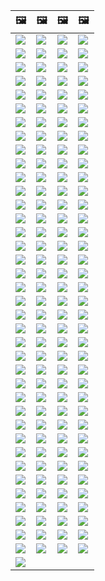 | &#128444; | &#128444; | &#128444; | &#128444; |
|  ---  |  ---  |  ---  |  ---  |
| ![](https://codeberg.org/crimeflare/stop_cloudflare/raw/branch/master/image/2020_07_cloudflaredown.jpg) | ![](https://codeberg.org/crimeflare/stop_cloudflare/raw/branch/master/image/accdenied.jpg) | ![](https://codeberg.org/crimeflare/stop_cloudflare/raw/branch/master/image/annoyed.jpg) | ![](https://codeberg.org/crimeflare/stop_cloudflare/raw/branch/master/image/anonexist.jpg) |
| ![](https://codeberg.org/crimeflare/stop_cloudflare/raw/branch/master/image/aonurjm.jpg) | ![](https://codeberg.org/crimeflare/stop_cloudflare/raw/branch/master/image/apology.jpg) | ![](https://codeberg.org/crimeflare/stop_cloudflare/raw/branch/master/image/banvpn.jpg) | ![](https://codeberg.org/crimeflare/stop_cloudflare/raw/branch/master/image/banvpn2.jpg) |
| ![](https://codeberg.org/crimeflare/stop_cloudflare/raw/branch/master/image/blockedbyjustin.jpg) | ![](https://codeberg.org/crimeflare/stop_cloudflare/raw/branch/master/image/blockedbymatthewprince.jpg) | ![](https://codeberg.org/crimeflare/stop_cloudflare/raw/branch/master/image/blockedbymatthewprince2.jpg) | ![](https://codeberg.org/crimeflare/stop_cloudflare/raw/branch/master/image/border_patrol.jpg) |
| ![](https://codeberg.org/crimeflare/stop_cloudflare/raw/branch/master/image/browdifftbcx.gif) | ![](https://codeberg.org/crimeflare/stop_cloudflare/raw/branch/master/image/browserdiff.jpg) | ![](https://codeberg.org/crimeflare/stop_cloudflare/raw/branch/master/image/butitsdown.jpg) | ![](https://codeberg.org/crimeflare/stop_cloudflare/raw/branch/master/image/cf_deleteandkeep.jpg) |
| ![](https://codeberg.org/crimeflare/stop_cloudflare/raw/branch/master/image/cfblockbothuman.jpg) | ![](https://codeberg.org/crimeflare/stop_cloudflare/raw/branch/master/image/cfbloghtmledit.jpg) | ![](https://codeberg.org/crimeflare/stop_cloudflare/raw/branch/master/image/cfcenrev_01.jpg) | ![](https://codeberg.org/crimeflare/stop_cloudflare/raw/branch/master/image/cfcenrev_02.jpg) |
| ![](https://codeberg.org/crimeflare/stop_cloudflare/raw/branch/master/image/cfcenrev_03.jpg) | ![](https://codeberg.org/crimeflare/stop_cloudflare/raw/branch/master/image/cfdnsprob.jpg) | ![](https://codeberg.org/crimeflare/stop_cloudflare/raw/branch/master/image/cfdonate.jpg) | ![](https://codeberg.org/crimeflare/stop_cloudflare/raw/branch/master/image/cfdown2019.jpg) |
| ![](https://codeberg.org/crimeflare/stop_cloudflare/raw/branch/master/image/cfdowncfcom.jpg) | ![](https://codeberg.org/crimeflare/stop_cloudflare/raw/branch/master/image/cfdox_dox.jpg) | ![](https://codeberg.org/crimeflare/stop_cloudflare/raw/branch/master/image/cfdox_ex1.jpg) | ![](https://codeberg.org/crimeflare/stop_cloudflare/raw/branch/master/image/cfdox_ex2.jpg) |
| ![](https://codeberg.org/crimeflare/stop_cloudflare/raw/branch/master/image/cfdox_kill.jpg) | ![](https://codeberg.org/crimeflare/stop_cloudflare/raw/branch/master/image/cfdox_swat.jpg) | ![](https://codeberg.org/crimeflare/stop_cloudflare/raw/branch/master/image/cfdox_threat.jpg) | ![](https://codeberg.org/crimeflare/stop_cloudflare/raw/branch/master/image/cfdox_what.jpg) |
| ![](https://codeberg.org/crimeflare/stop_cloudflare/raw/branch/master/image/cferr1010bsig.jpg) | ![](https://codeberg.org/crimeflare/stop_cloudflare/raw/branch/master/image/cferr1016.jpg) | ![](https://codeberg.org/crimeflare/stop_cloudflare/raw/branch/master/image/cferr1016sp.jpg) | ![](https://codeberg.org/crimeflare/stop_cloudflare/raw/branch/master/image/cfhelp204144518.jpg) |
| ![](https://codeberg.org/crimeflare/stop_cloudflare/raw/branch/master/image/cfhelpforum.jpg) | ![](https://codeberg.org/crimeflare/stop_cloudflare/raw/branch/master/image/cfisnotanoption.jpg) | ![](https://codeberg.org/crimeflare/stop_cloudflare/raw/branch/master/image/cfmarketshare.jpg) | ![](https://codeberg.org/crimeflare/stop_cloudflare/raw/branch/master/image/cfsiryoublocked.jpg) |
| ![](https://codeberg.org/crimeflare/stop_cloudflare/raw/branch/master/image/cfspam01.jpg) | ![](https://codeberg.org/crimeflare/stop_cloudflare/raw/branch/master/image/cfspam02.jpg) | ![](https://codeberg.org/crimeflare/stop_cloudflare/raw/branch/master/image/cfspam03.jpg) | ![](https://codeberg.org/crimeflare/stop_cloudflare/raw/branch/master/image/cfspambrittany.jpg) |
| ![](https://codeberg.org/crimeflare/stop_cloudflare/raw/branch/master/image/cfspamtwtr.jpg) | ![](https://codeberg.org/crimeflare/stop_cloudflare/raw/branch/master/image/cfstrengthdata.jpg) | ![](https://codeberg.org/crimeflare/stop_cloudflare/raw/branch/master/image/cftestgoogle.jpg) | ![](https://codeberg.org/crimeflare/stop_cloudflare/raw/branch/master/image/cftmnt.jpg) |
| ![](https://codeberg.org/crimeflare/stop_cloudflare/raw/branch/master/image/cfublock.jpg) | ![](https://codeberg.org/crimeflare/stop_cloudflare/raw/branch/master/image/cfviopl_notdel.jpg) | ![](https://codeberg.org/crimeflare/stop_cloudflare/raw/branch/master/image/cfviopl_tp.jpg) | ![](https://codeberg.org/crimeflare/stop_cloudflare/raw/branch/master/image/cfvotm_01.jpg) |
| ![](https://codeberg.org/crimeflare/stop_cloudflare/raw/branch/master/image/cfvotm_02.jpg) | ![](https://codeberg.org/crimeflare/stop_cloudflare/raw/branch/master/image/cfwontobey.jpg) | ![](https://codeberg.org/crimeflare/stop_cloudflare/raw/branch/master/image/changeorgasn.jpg) | ![](https://codeberg.org/crimeflare/stop_cloudflare/raw/branch/master/image/changeorgtor.jpg) |
| ![](https://codeberg.org/crimeflare/stop_cloudflare/raw/branch/master/image/chinaphone.jpg) | ![](https://codeberg.org/crimeflare/stop_cloudflare/raw/branch/master/image/cloudflare_with_ddosguard.jpg) | ![](https://codeberg.org/crimeflare/stop_cloudflare/raw/branch/master/image/cloudflarechina.jpg) | ![](https://codeberg.org/crimeflare/stop_cloudflare/raw/branch/master/image/cloudflaredearuser.jpg) |
| ![](https://codeberg.org/crimeflare/stop_cloudflare/raw/branch/master/image/cloudflareinternalerror.jpg) | ![](https://codeberg.org/crimeflare/stop_cloudflare/raw/branch/master/image/cloudflareoutage-2020.jpg) | ![](https://codeberg.org/crimeflare/stop_cloudflare/raw/branch/master/image/crimeflare-logo.png) | ![](https://codeberg.org/crimeflare/stop_cloudflare/raw/branch/master/image/dhssaid.jpg) |
| ![](https://codeberg.org/crimeflare/stop_cloudflare/raw/branch/master/image/dnsfailtest.jpg) | ![](https://codeberg.org/crimeflare/stop_cloudflare/raw/branch/master/image/eastdakota_1273277839102656515.jpg) | ![](https://codeberg.org/crimeflare/stop_cloudflare/raw/branch/master/image/edw_snow.jpg) | ![](https://codeberg.org/crimeflare/stop_cloudflare/raw/branch/master/image/federalinterest.jpg) |
| ![](https://codeberg.org/crimeflare/stop_cloudflare/raw/branch/master/image/fedup_fucking_hcaptcha.jpg) | ![](https://codeberg.org/crimeflare/stop_cloudflare/raw/branch/master/image/firefox-cloudflare-dns-settings.jpg) | ![](https://codeberg.org/crimeflare/stop_cloudflare/raw/branch/master/image/firefoxdns.jpg) | ![](https://codeberg.org/crimeflare/stop_cloudflare/raw/branch/master/image/fixthedamn.jpg) |
| ![](https://codeberg.org/crimeflare/stop_cloudflare/raw/branch/master/image/freemoldybread.jpg) | ![](https://codeberg.org/crimeflare/stop_cloudflare/raw/branch/master/image/goodorbad.jpg) | ![](https://codeberg.org/crimeflare/stop_cloudflare/raw/branch/master/image/googlerecaptcha.jpg) | ![](https://codeberg.org/crimeflare/stop_cloudflare/raw/branch/master/image/hcaptcha_abrv.jpg) |
| ![](https://codeberg.org/crimeflare/stop_cloudflare/raw/branch/master/image/hcaptcha_chrome.jpg) | ![](https://codeberg.org/crimeflare/stop_cloudflare/raw/branch/master/image/honeypot.gif) | ![](https://codeberg.org/crimeflare/stop_cloudflare/raw/branch/master/image/howcfwork.jpg) | ![](https://codeberg.org/crimeflare/stop_cloudflare/raw/branch/master/image/howvpnwork.jpg) |
| ![](https://codeberg.org/crimeflare/stop_cloudflare/raw/branch/master/image/htmlalertcloudflare.jpg) | ![](https://codeberg.org/crimeflare/stop_cloudflare/raw/branch/master/image/htmlalertcloudflare2.jpg) | ![](https://codeberg.org/crimeflare/stop_cloudflare/raw/branch/master/image/iminurtls.jpg) | ![](https://codeberg.org/crimeflare/stop_cloudflare/raw/branch/master/image/imnotarobot.gif) |
| ![](https://codeberg.org/crimeflare/stop_cloudflare/raw/branch/master/image/imnotarobot.jpg) | ![](https://codeberg.org/crimeflare/stop_cloudflare/raw/branch/master/image/imunify360.jpg) | ![](https://codeberg.org/crimeflare/stop_cloudflare/raw/branch/master/image/isatpreview.jpg) | ![](https://codeberg.org/crimeflare/stop_cloudflare/raw/branch/master/image/ismmpreview.jpg) |
| ![](https://codeberg.org/crimeflare/stop_cloudflare/raw/branch/master/image/itsreallythatbad.jpg) | ![](https://codeberg.org/crimeflare/stop_cloudflare/raw/branch/master/image/iusetor_alith.jpg) | ![](https://codeberg.org/crimeflare/stop_cloudflare/raw/branch/master/image/liberapay.jpg) | ![](https://codeberg.org/crimeflare/stop_cloudflare/raw/branch/master/image/lynx_cloudflare.gif) |
| ![](https://codeberg.org/crimeflare/stop_cloudflare/raw/branch/master/image/matthew_prince.jpg) | ![](https://codeberg.org/crimeflare/stop_cloudflare/raw/branch/master/image/notfastervpn.jpg) | ![](https://codeberg.org/crimeflare/stop_cloudflare/raw/branch/master/image/nsaslide_prismcorp.gif) | ![](https://codeberg.org/crimeflare/stop_cloudflare/raw/branch/master/image/omsappl.jpg) |
| ![](https://codeberg.org/crimeflare/stop_cloudflare/raw/branch/master/image/omsdroid.jpg) | ![](https://codeberg.org/crimeflare/stop_cloudflare/raw/branch/master/image/omsirl.jpg) | ![](https://codeberg.org/crimeflare/stop_cloudflare/raw/branch/master/image/omsirl2.jpg) | ![](https://codeberg.org/crimeflare/stop_cloudflare/raw/branch/master/image/omsjsck.jpg) |
| ![](https://codeberg.org/crimeflare/stop_cloudflare/raw/branch/master/image/omsnote.jpg) | ![](https://codeberg.org/crimeflare/stop_cloudflare/raw/branch/master/image/omsstream.jpg) | ![](https://codeberg.org/crimeflare/stop_cloudflare/raw/branch/master/image/onemorestep.jpg) | ![](https://codeberg.org/crimeflare/stop_cloudflare/raw/branch/master/image/opennic.jpg) |
| ![](https://codeberg.org/crimeflare/stop_cloudflare/raw/branch/master/image/people.jpg) | ![](https://codeberg.org/crimeflare/stop_cloudflare/raw/branch/master/image/peopledonotthink.jpg) | ![](https://codeberg.org/crimeflare/stop_cloudflare/raw/branch/master/image/pizza.jpg) | ![](https://codeberg.org/crimeflare/stop_cloudflare/raw/branch/master/image/prism_gfe.jpg) |
| ![](https://codeberg.org/crimeflare/stop_cloudflare/raw/branch/master/image/prismattnsa.jpg) | ![](https://codeberg.org/crimeflare/stop_cloudflare/raw/branch/master/image/rssfeedovercf.jpg) | ![](https://codeberg.org/crimeflare/stop_cloudflare/raw/branch/master/image/runbeforeitstoolate.jpg) | ![](https://codeberg.org/crimeflare/stop_cloudflare/raw/branch/master/image/shadycloudflare.jpg) |
| ![](https://codeberg.org/crimeflare/stop_cloudflare/raw/branch/master/image/siteground.jpg) | ![](https://codeberg.org/crimeflare/stop_cloudflare/raw/branch/master/image/sniff2.gif) | ![](https://codeberg.org/crimeflare/stop_cloudflare/raw/branch/master/image/sorry.jpg) | ![](https://codeberg.org/crimeflare/stop_cloudflare/raw/branch/master/image/stopcf.jpg) |
| ![](https://codeberg.org/crimeflare/stop_cloudflare/raw/branch/master/image/tor_nontor_diff.jpg) | ![](https://codeberg.org/crimeflare/stop_cloudflare/raw/branch/master/image/twe_dz.jpg) | ![](https://codeberg.org/crimeflare/stop_cloudflare/raw/branch/master/image/twe_eptg.jpg) | ![](https://codeberg.org/crimeflare/stop_cloudflare/raw/branch/master/image/twe_ial.jpg) |
| ![](https://codeberg.org/crimeflare/stop_cloudflare/raw/branch/master/image/twe_jb.jpg) | ![](https://codeberg.org/crimeflare/stop_cloudflare/raw/branch/master/image/twe_lb.jpg) | ![](https://codeberg.org/crimeflare/stop_cloudflare/raw/branch/master/image/usershoulddecide.jpg) | ![](https://codeberg.org/crimeflare/stop_cloudflare/raw/branch/master/image/watcloudflare.jpg) |
| ![](https://codeberg.org/crimeflare/stop_cloudflare/raw/branch/master/image/wearetrulysorry.jpg) | ![](https://codeberg.org/crimeflare/stop_cloudflare/raw/branch/master/image/whoismp.jpg) | ![](https://codeberg.org/crimeflare/stop_cloudflare/raw/branch/master/image/whousetor.jpg) | ![](https://codeberg.org/crimeflare/stop_cloudflare/raw/branch/master/image/whydoihavetosolveacaptcha.jpg) |
| ![](https://codeberg.org/crimeflare/stop_cloudflare/raw/branch/master/image/word_cloudflarefree.jpg) | ![](https://codeberg.org/crimeflare/stop_cloudflare/raw/branch/master/image/wtfcf.jpg) | ![](https://codeberg.org/crimeflare/stop_cloudflare/raw/branch/master/image/telegram/0be13101e79fcb5e90c7e949c234040e.jpg) | ![](https://codeberg.org/crimeflare/stop_cloudflare/raw/branch/master/image/telegram/0ff5d6441c53720c194af7e61fbd89ac.jpg) |
| ![](https://codeberg.org/crimeflare/stop_cloudflare/raw/branch/master/image/telegram/003adf34b034f1eb38e83fcc41b045ab.jpg) | ![](https://codeberg.org/crimeflare/stop_cloudflare/raw/branch/master/image/telegram/4b644ffa2bfe836565dec686fb81238f.jpg) | ![](https://codeberg.org/crimeflare/stop_cloudflare/raw/branch/master/image/telegram/4cdf036c1e45f1e943dda3e26d4cffb9.jpg) | ![](https://codeberg.org/crimeflare/stop_cloudflare/raw/branch/master/image/telegram/8e3379b250ea970c8d59eba1d154b560.jpg) |
| ![](https://codeberg.org/crimeflare/stop_cloudflare/raw/branch/master/image/telegram/8f3ef93452628296440814c81b75bfeb.jpg) | ![](https://codeberg.org/crimeflare/stop_cloudflare/raw/branch/master/image/telegram/29b88092ed1f0091796d76baf07a7fbd.jpg) | ![](https://codeberg.org/crimeflare/stop_cloudflare/raw/branch/master/image/telegram/67a77bc9b1e1a741496716482f7f6322.jpg) | ![](https://codeberg.org/crimeflare/stop_cloudflare/raw/branch/master/image/telegram/79faadc7398477a7e1623af99a6ec9ae.jpg) |
| ![](https://codeberg.org/crimeflare/stop_cloudflare/raw/branch/master/image/telegram/320b8067457ce8c47838c4a07fad670b.jpg) | ![](https://codeberg.org/crimeflare/stop_cloudflare/raw/branch/master/image/telegram/668c1ba0df11d5d8ef81b24e767ea3f7.jpg) | ![](https://codeberg.org/crimeflare/stop_cloudflare/raw/branch/master/image/telegram/12134212fc9821e514a94888f3e2c902.jpg) | ![](https://codeberg.org/crimeflare/stop_cloudflare/raw/branch/master/image/telegram/a1e84595157d8ddc3985536878f53877.jpg) |
| ![](https://codeberg.org/crimeflare/stop_cloudflare/raw/branch/master/image/telegram/adf85b43581e1f68d4466c28e2c5c5fc.jpg) | ![](https://codeberg.org/crimeflare/stop_cloudflare/raw/branch/master/image/telegram/c81238387627b4bfd3dcd60f56d41626.jpg) | ![](https://codeberg.org/crimeflare/stop_cloudflare/raw/branch/master/image/telegram/cade80ec63cf119d8052cd5a8def2b3a.jpg) | ![](https://codeberg.org/crimeflare/stop_cloudflare/raw/branch/master/image/telegram/df2dc65af0ac66dcc68b3bfa9338bde3.jpg) |
| ![](https://codeberg.org/crimeflare/stop_cloudflare/raw/branch/master/image/telegram/f029fcf244af884f6628decb7b15a8a9.jpg) | ![](https://codeberg.org/crimeflare/stop_cloudflare/raw/branch/master/image/telegram/f6144c62db17a84c3bbd4d4f3eda8067.jpg) | ![](https://codeberg.org/crimeflare/stop_cloudflare/raw/branch/master/image/telegram/fe185b082ea67a734859b4ece650c4a5.jpg) | ![](https://codeberg.org/crimeflare/stop_cloudflare/raw/branch/master/image/clapclapclap.gif) |
| ![](https://codeberg.org/crimeflare/stop_cloudflare/raw/branch/master/image/mastodoncf.jpg) |  |  |  |